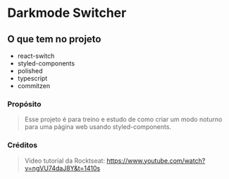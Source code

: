 # Darkmode Switcher

## O que tem no projeto
- react-switch
- styled-components
- polished
- typescript
- commitzen

### Propósito
> Esse projeto é para treino e estudo de como criar um modo noturno para uma página web usando styled-components.

### Créditos
> Video tutorial da Rocktseat: https://www.youtube.com/watch?v=ngVU74daJ8Y&t=1410s
